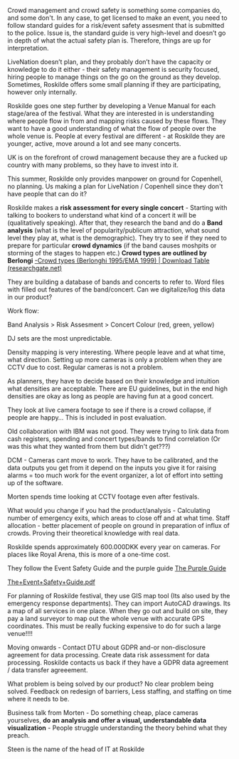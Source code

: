 Crowd management and crowd safety is something some companies do, and some don't. In any case, to get licensed to make an event, you need to follow standard guides for a risk/event safety assesment that is submitted to the police. Issue is, the standard guide is very high-level and doesn’t go in depth of what the actual safety plan is. Therefore, things are up for interpretation.

LiveNation doesn’t plan, and they probably don’t have the capacity or knowledge to do it either - their safety management is security focused, hiring people to manage things on the go on the ground as they develop. Sometimes, Roskilde offers some small planning if they are participating, however only internally.

Roskilde goes one step further by developing a Venue Manual for each stage/area of the festival. What they are interested in is understanding where people flow in from and mapping risks caused by these flows. They want to have a good understanding of what the flow of people over the whole venue is. People at every festival are different - at Roskilde they are younger, active, move around a lot and see many concerts.

UK is on the forefront of crowd management because they are a fucked up country with many problems, so they have to invest into it.

This summer, Roskilde only provides manpower on ground for Copenhell, no planning. Us making a plan for LiveNation / Copenhell since they don't have people that can do it?

Roskilde makes a **risk assessment for every single concert** - Starting with talking to bookers to understand what kind of a concert it will be (qualitatively speaking). After that, they research the band and do a **Band analysis** (what is the level of popularity/publicum attraction, what sound level they play at, what is the demographic). They try to see if they need to prepare for particular **crowd dynamics** (if the band causes moshpits or storming of the stages to happen etc.) **Crowd types are outlined by Berlongi** [-Crowd types (Berlonghi 1995/EMA 1999) | Download Table (researchgate.net)](https://www.researchgate.net/figure/Crowd-types-Berlonghi-1995-EMA-1999_tbl2_224911893)

They are building a database of bands and concerts to refer to. Word files with filled out features of the band/concert. Can we digitalize/log this data in our product?

Work flow:

Band Analysis > Risk Assesment > Concert Colour (red, green, yellow)

DJ sets are the most unpredictable.

Density mapping is very interesting. Where people leave and at what time, what direction. Setting up more cameras is only a problem when they are CCTV due to cost. Regular cameras is not a problem.

As planners, they have to decide based on their knowledge and intuition what densities are acceptable. There are EU guidelines, but in the end high densities are okay as long as people are having fun at a good concert.

They look at live camera footage to see if there is a crowd collapse, if people are happy… This is included in post evaluation.

Old collaboration with IBM was not good. They were trying to link data from cash registers, spending and concert types/bands to find correlation (Or was this what they wanted from them but didn't get???)

DCM - Cameras cant move to work. They have to be calibrated, and the data outputs you get from it depend on the inputs you give it for raising alarms = too much work for the event organizer, a lot of effort into setting up of the software.

Morten spends time looking at CCTV footage even after festivals.

What would you change if you had the product/analysis - Calculating number of emergency exits, which areas to close off and at what time. Staff allocation - better placement of people on ground in preparation of influx of crowds. Proving their theoretical knowledge with real data.

Roskilde spends approximately 600.000DKK every year on cameras. For places like Royal Arena, this is more of a one-time cost.

They follow the Event Safety Guide and the purple guide [The Purple Guide](https://www.thepurpleguide.co.uk/index.php/the-purple-guide)

[The+Event+Safety+Guide.pdf](Roskilde%20Festival%20c0150926974744a3a5d39167c77340a2/TheEventSafetyGuide.pdf)

For planning of Roskilde festival, they use GIS map tool (Its also used by the emergency response departments). They can import AutoCAD drawings. Its a map of all services in one place. When they go out and build on site, they pay a land surveyor to map out the whole venue with accurate GPS coordinates. This must be really fucking expensive to do for such a large venue!!!!

Moving onwards - Contact DTU about GDPR and-or non-disclosure agreement for data processing. Create data risk assessment for data processing. Roskilde contacts us back if they have a GDPR data agreement / data transfer agreeement.

What problem is being solved by our product? No clear problem being solved. Feedback on redesign of barriers, Less staffing, and staffing on time where it needs to be.

Business talk from Morten - Do something cheap, place cameras yourselves, **do an analysis and offer a visual, understandable data visualization** - People struggle understanding the theory behind what they preach.

Steen is the name of the head of IT at Roskilde
